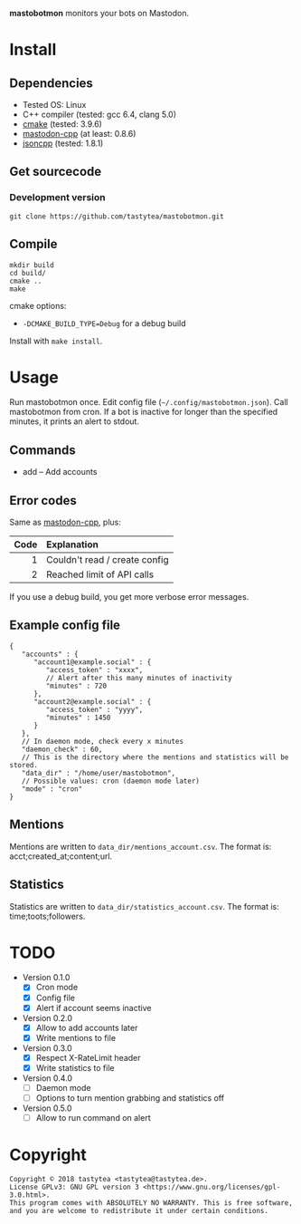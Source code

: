 **mastobotmon** monitors your bots on Mastodon.

# Install

## Dependencies

 * Tested OS: Linux
 * C++ compiler (tested: gcc 6.4, clang 5.0)
 * [cmake](https://cmake.org/) (tested: 3.9.6)
 * [mastodon-cpp](https://github.com/tastytea/mastodon-cpp) (at least: 0.8.6)
 * [jsoncpp](https://github.com/open-source-parsers/jsoncpp) (tested: 1.8.1)

## Get sourcecode

### Development version

    git clone https://github.com/tastytea/mastobotmon.git

## Compile

    mkdir build
    cd build/
    cmake ..
    make

cmake options:

 * `-DCMAKE_BUILD_TYPE=Debug` for a debug build

Install with `make install`.

# Usage

Run mastobotmon once. Edit config file (`~/.config/mastobotmon.json`).
Call mastobotmon from cron. If a bot is inactive for longer than the specified
minutes, it prints an alert to stdout.

## Commands
* add – Add accounts

## Error codes

Same as [mastodon-cpp](https://github.com/tastytea/mastodon-cpp/blob/master/README.md#error-codes), plus:

|      Code | Explanation                   |
| --------: |:------------------------------|
|         1 | Couldn't read / create config |
|         2 | Reached limit of API calls    |

If you use a debug build, you get more verbose error messages.

## Example config file

    {
       "accounts" : {
          "account1@example.social" : {
             "access_token" : "xxxx",
             // Alert after this many minutes of inactivity
             "minutes" : 720
          },
          "account2@example.social" : {
             "access_token" : "yyyy",
             "minutes" : 1450
          }
       },
       // In daemon mode, check every x minutes
       "daemon_check" : 60,
       // This is the directory where the mentions and statistics will be stored.
       "data_dir" : "/home/user/mastobotmon",
       // Possible values: cron (daemon mode later)
       "mode" : "cron"
    }

## Mentions

Mentions are written to `data_dir/mentions_account.csv`. The format is: acct;created_at;content;url.

## Statistics

Statistics are written to `data_dir/statistics_account.csv`. The format is: time;toots;followers.

# TODO

* Version 0.1.0
    * [x] Cron mode
    * [x] Config file
    * [x] Alert if account seems inactive
* Version 0.2.0
    * [x] Allow to add accounts later
    * [x] Write mentions to file
* Version 0.3.0
    * [x] Respect X-RateLimit header
    * [x] Write statistics to file
* Version 0.4.0
    * [ ] Daemon mode
    * [ ] Options to turn mention grabbing and statistics off
* Version 0.5.0
    * [ ] Allow to run command on alert

# Copyright

    Copyright © 2018 tastytea <tastytea@tastytea.de>.
    License GPLv3: GNU GPL version 3 <https://www.gnu.org/licenses/gpl-3.0.html>.
    This program comes with ABSOLUTELY NO WARRANTY. This is free software,
    and you are welcome to redistribute it under certain conditions.
